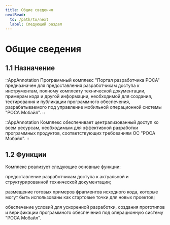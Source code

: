 ```yaml
---
title: Общие сведения
nextRead:
  to: /path/to/next
  label: Следующий раздел
---
```


# Общие сведения

## 1.1 Назначение

::AppAnnotation
Программный комплекс "Портал разработчика РОСА" предназначен для предоставления разработчикам доступа к инструментам, полному комплекту технической документации, примерам кода и другой информации, необходимой для создания, тестирования и публикации программного обеспечения, разрабатываемого под управление мобильной операционной системы "РОСА Мобайл".
::

::AppAnnotation
Комплекс обеспечивает централизованный доступ ко всем ресурсам, необходимым для эффективной разработки программных продуктов, соответствующих требованиям ОС "РОСА Мобайл".
::

## 1.2 Функции

Комплекс реализует следующие основные функции:

предоставление разработчикам доступа к актуальной и структурированной технической документации;

размещение готовых примеров фрагментов исходного кода, которые могут быть использованы как стартовые точки для новых проектов;

обеспечение условий для ускоренной разработки, создания прототипов и верификации программного обеспечения под операционную систему "РОСА Мобайл".